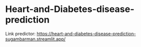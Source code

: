 # Heart-and-Diabetes-disease-prediction
Link predictor: https://heart-and-diabetes-disease-prediction-sugambarman.streamlit.app/
